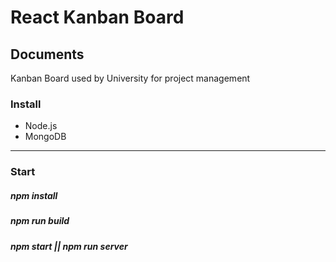 # React Kanban Board

## Documents
Kanban Board used by University for project management


### Install
 - Node.js
 - MongoDB

---
### Start
##### npm install
##### npm run build
##### npm start || npm run server